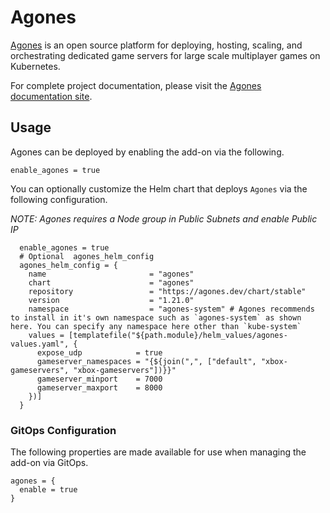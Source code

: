 # Agones

[Agones](https://agones.dev/) is an open source platform for deploying, hosting, scaling, and orchestrating dedicated game servers for large scale multiplayer games on Kubernetes.

For complete project documentation, please visit the [Agones documentation site](https://agones.dev/site/docs/).

## Usage

Agones can be deployed by enabling the add-on via the following.

```hcl
enable_agones = true
```

You can optionally customize the Helm chart that deploys `Agones` via the following configuration.

*NOTE: Agones requires a Node group in Public Subnets and enable Public IP*

```hcl
  enable_agones = true
  # Optional  agones_helm_config
  agones_helm_config = {
    name                       = "agones"
    chart                      = "agones"
    repository                 = "https://agones.dev/chart/stable"
    version                    = "1.21.0"
    namespace                  = "agones-system" # Agones recommends to install in it's own namespace such as `agones-system` as shown here. You can specify any namespace here other than `kube-system`
    values = [templatefile("${path.module}/helm_values/agones-values.yaml", {
      expose_udp            = true
      gameserver_namespaces = "{${join(",", ["default", "xbox-gameservers", "xbox-gameservers"])}}"
      gameserver_minport    = 7000
      gameserver_maxport    = 8000
    })]
  }
```

### GitOps Configuration

The following properties are made available for use when managing the add-on via GitOps.

```
agones = {
  enable = true
}
```
